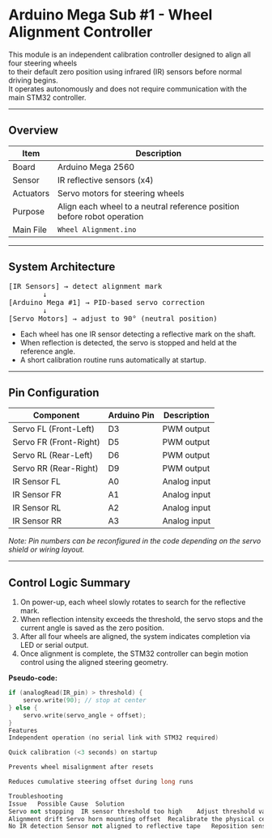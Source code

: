 ﻿# Arduino Mega Sub #1 - Wheel Alignment Controller

This module is an independent calibration controller designed to align all four steering wheels  
to their default zero position using infrared (IR) sensors before normal driving begins.  
It operates autonomously and does not require communication with the main STM32 controller.

---

## Overview

| Item | Description |
|------|--------------|
| Board | Arduino Mega 2560 |
| Sensor | IR reflective sensors (x4) |
| Actuators | Servo motors for steering wheels |
| Purpose | Align each wheel to a neutral reference position before robot operation |
| Main File | `Wheel Alignment.ino` |

---

## System Architecture

<pre>
[IR Sensors] → detect alignment mark
        ↓
[Arduino Mega #1] → PID-based servo correction
        ↓
[Servo Motors] → adjust to 90° (neutral position)
</pre>

- Each wheel has one IR sensor detecting a reflective mark on the shaft.  
- When reflection is detected, the servo is stopped and held at the reference angle.  
- A short calibration routine runs automatically at startup.

---

## Pin Configuration

| Component | Arduino Pin | Description |
|------------|--------------|-------------|
| Servo FL (Front-Left) | D3 | PWM output |
| Servo FR (Front-Right) | D5 | PWM output |
| Servo RL (Rear-Left) | D6 | PWM output |
| Servo RR (Rear-Right) | D9 | PWM output |
| IR Sensor FL | A0 | Analog input |
| IR Sensor FR | A1 | Analog input |
| IR Sensor RL | A2 | Analog input |
| IR Sensor RR | A3 | Analog input |

*Note: Pin numbers can be reconfigured in the code depending on the servo shield or wiring layout.*

---

## Control Logic Summary

1. On power-up, each wheel slowly rotates to search for the reflective mark.  
2. When reflection intensity exceeds the threshold, the servo stops and the current angle is saved as the zero position.  
3. After all four wheels are aligned, the system indicates completion via LED or serial output.  
4. Once alignment is complete, the STM32 controller can begin motion control using the aligned steering geometry.

**Pseudo-code:**
```cpp
if (analogRead(IR_pin) > threshold) {
    servo.write(90); // stop at center
} else {
    servo.write(servo_angle + offset);
}
Features
Independent operation (no serial link with STM32 required)

Quick calibration (<3 seconds) on startup

Prevents wheel misalignment after resets

Reduces cumulative steering offset during long runs

Troubleshooting
Issue	Possible Cause	Solution
Servo not stopping	IR sensor threshold too high	Adjust threshold value in code
Alignment drift	Servo horn mounting offset	Recalibrate the physical center
No IR detection	Sensor not aligned to reflective tape	Reposition sensor angle (~15°)